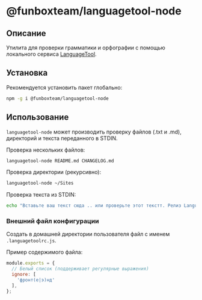 # @funboxteam/languagetool-node

## Описание

Утилита для проверки грамматики и орфографии с помощью локального сервиса
[LanguageTool](https://github.com/languagetool-org/languagetool).

## Установка

Рекомендуется установить пакет глобально:

```bash
npm -g i @funboxteam/languagetool-node
```

## Использование

`languagetool-node` может производить проверку файлов (.txt и .md), директорий и текста переданного в STDIN.

Проверка нескольких файлов:
```bash
languagetool-node README.md CHANGELOG.md
```

Проверка директории (рекурсивно):
```bash
languagetool-node ~/Sites
```

Проверка текста из STDIN:
```bash
echo "Вставьте ваш текст сюда .. или проверьте этот текстт. Релиз LanguageTool 4.0 состоялся в четверг 29 декабря 2017 года." | languagetool-node
```

### Внешний файл конфигурации

Создать в домашней директории пользователя файл с именем `.languagetoolrc.js`.

Пример содержимого файла:
```javascript
module.exports = {
  // Белый список (поддерживает регулярные выражения)
  ignore: [
    'фронт(е|э)нд'
  ],
};
```
